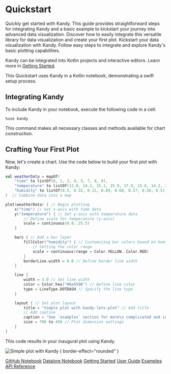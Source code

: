 # Quickstart

<web-summary>
Quickly get started with Kandy.
This guide provides straightforward steps
for integrating Kandy and a basic example to kickstart your journey into advanced data visualization.
</web-summary>

<card-summary>
Discover how to easily integrate this versatile library for data visualization and create your first plot.
</card-summary>

<link-summary>
Kickstart your data visualization with Kandy.
Follow easy steps to integrate and explore Kandy's basic plotting capabilities.
</link-summary>

Kandy can be integrated into Kotlin projects and interactive editors.
Learn more in [Getting Started](Getting-Started.md).

This Quickstart uses Kandy in a Kotlin notebook, demonstrating a swift setup process.

## Integrating Kandy

To include Kandy in your notebook, execute the following code in a cell:

```
%use kandy
```

This command makes all necessary classes and methods available for chart construction.

## Crafting Your First Plot

Now, let's create a chart. Use the code below to build your first plot with Kandy:

<!---IMPORT org.jetbrains.kotlinx.kandy.letsplot.samples.QuickStart-->

<!---FUN quickstart_sample_collections-->

```kotlin
val weatherData = mapOf(
    "time" to listOf(0, 1, 2, 4, 5, 7, 8, 9),
    "temperature" to listOf(12.0, 14.2, 15.1, 15.9, 17.9, 15.6, 14.2, 24.3),
    "humidity" to listOf(0.5, 0.32, 0.11, 0.89, 0.68, 0.57, 0.56, 0.5)
)  // Combine data into a map

plot(weatherData) { // Begin plotting
    x("time") // Set x-axis with time data
    y("temperature") { // Set y-axis with temperature data
        // Define scale for temperature (y-axis)
        scale = continuous(0.0..25.5)
    }

    bars { // Add a bar layer
        fillColor("humidity") { // Customizing bar colors based on humidity
            // Setting the color range
            scale = continuous(range = Color.YELLOW..Color.RED)
        }
        borderLine.width = 0.0 // Define border line width
    }

    line {
        width = 3.0 // Set line width
        color = Color.hex("#6e5596") // Define line color
        type = LineType.DOTDASH // Specify the line type
    }

    layout { // Set plot layout
        title = "Simple plot with kandy-lets-plot" // Add title
        // Add caption
        caption = "See `examples` section for more\n complicated and interesting examples!"
        size = 700 to 450 // Plot dimension settings
    }
}
```

<!---END-->

This code results in your inaugural plot using Kandy.

![Simple plot with Kandy](quickstart_sample.svg) { border-effect="rounded" }



<seealso>
    <category ref="example-ktnb">
        <a href="https://github.com/Kotlin/kandy/blob/main/examples/notebooks/lets-plot/quickstart.ipynb" summary="View the notebook on our GitHub repository">GitHub Notebook</a>
        <a href="https://datalore.jetbrains.com/report/static/KQKedA4jDrKu63O53gEN0z/9pkiPYPuxkuLtYIkLuqifc" summary="Experiment with this example on Datalore">Datalore Notebook</a>
    </category>
    <category ref="get-start">
        <a href="Getting-Started.md">Getting Started</a>
        <a href="User-Guide.topic">User Guide</a>
        <a href="Examples.topic">Examples</a>
        <a href="API.md">API Reference</a>
    </category>
</seealso>
